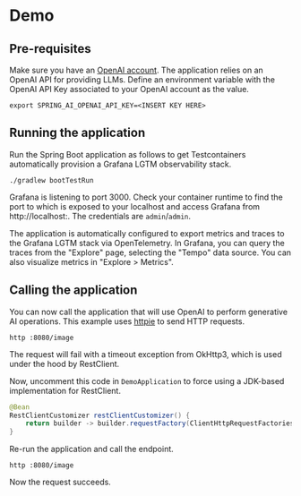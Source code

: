 # Demo

## Pre-requisites

Make sure you have an [OpenAI account](https://platform.openai.com/signup). The application relies on an OpenAI API for providing LLMs.
Define an environment variable with the OpenAI API Key associated to your OpenAI account as the value.

```shell
export SPRING_AI_OPENAI_API_KEY=<INSERT KEY HERE>
```

## Running the application

Run the Spring Boot application as follows to get Testcontainers automatically provision a Grafana LGTM observability stack.

```shell
./gradlew bootTestRun
```

Grafana is listening to port 3000. Check your container runtime to find the port to which is exposed to your localhost
and access Grafana from http://localhost:. The credentials are `admin`/`admin`.

The application is automatically configured to export metrics and traces to the Grafana LGTM stack via OpenTelemetry.
In Grafana, you can query the traces from the "Explore" page, selecting the "Tempo" data source. You can also visualize metrics in "Explore > Metrics".

## Calling the application

You can now call the application that will use OpenAI to perform generative AI operations.
This example uses [httpie](https://httpie.io) to send HTTP requests.

```shell
http :8080/image
```

The request will fail with a timeout exception from OkHttp3, which is used under the hood by RestClient.

Now, uncomment this code in `DemoApplication` to force using a JDK-based implementation for RestClient.

```java
@Bean
RestClientCustomizer restClientCustomizer() {
    return builder -> builder.requestFactory(ClientHttpRequestFactories.get(SimpleClientHttpRequestFactory.class, ClientHttpRequestFactorySettings.DEFAULTS));
}
```

Re-run the application and call the endpoint.

```shell
http :8080/image
```

Now the request succeeds.
